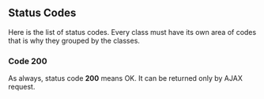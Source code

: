<h2>Status Codes</h2>
Here is the list of status codes. Every class must have its own area of codes that is why they grouped by the classes.

<h3>Code 200</h3>
As always, status code <b>200</b> means OK. It can be returned only by AJAX request.
